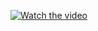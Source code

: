 [![Watch the video](https://img.youtube.com/vi/vrHyKCuKVZo/hqdefault.jpg)](https://www.youtube.com/embed/vrHyKCuKVZo)
